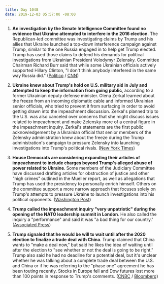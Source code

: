 ```yaml
---
title: Day 1048
date: 2019-12-03 05:57:00 -08:00
---
```


1. **An investigation by the Senate Intelligence Committee found no evidence that Ukraine attempted to interfere in the 2016 election**. The Republican-led committee was investigating claims by Trump and his allies that Ukraine launched a top-down interference campaign against Trump, similar to the one Russia engaged in to help get Trump elected. Trump has used those claims to defend his demands for political investigations from Ukrainian President Volodymyr Zelensky. Committee Chairman Richard Burr said that while some Ukrainian officials actively supported Hillary Clinton, "I don't think anybody interfered in the same way Russia did." ([Politico](https://www.politico.com/news/2019/12/02/senate-panel-ukraine-election-interference-074796) / [CNN](https://www.cnn.com/2019/12/02/politics/senate-intelligence-ukraine-2016-election/index.html))

2. **Ukraine knew about Trump's hold on U.S. military aid in July and attempted to keep the information from going public**, according to a former Ukrainian deputy defense minister. Olena Zerkal learned about the freeze from an incoming diplomatic cable and informed Ukrainian senior officials, who tried to prevent it from surfacing in order to avoid getting drawn into the impeachment discussion. Zerkal's planned trip to the U.S. was also canceled over concerns that she might discuss issues related to impeachment and make Zelensky more of a central figure in the impeachment inquiry. Zerkal's statements are the first public acknowledgement by a Ukrainian official that senior members of the Zelensky administration knew about the freeze during the Trump administration's campaign to pressure Zelensky into launching investigations into Trump's political rivals. ([New York Times](https://www.nytimes.com/2019/12/03/world/europe/ukraine-impeachment-military-aid.html))

3. **House Democrats are considering expanding their articles of impeachment to include charges beyond Trump's alleged abuse of power related to Ukraine**. Some members of the Judiciary Committee have discussed drafting articles for obstruction of justice and other "high crimes" outlined in the Mueller report, as well as allegations that Trump has used the presidency to personally enrich himself. Others on the committee support a more narrow approach that focuses solely on Trump's attempts to pressure Ukraine to launch investigations into his political opponents. ([Washington Post](https://www.washingtonpost.com/politics/democrats-quietly-debate-expanding-impeachment-articles-beyond-ukraine/2019/12/02/da84e00a-1537-11ea-bf81-ebe89f477d1e_story.html))

4. **Trump called the impeachment inquiry "very unpatriotic" during the opening of the NATO leadership summit in London**. He also called the inquiry a "performance" and said it was "a bad thing for our country." ([Associated Press](https://apnews.com/ad95d35c2a608bd3ecd6ae87bf2e1ba2))

5. **Trump signaled that he would be will to wait until after the 2020 election to finalize a trade deal with China**. Trump claimed that China wants to "make a deal now," but said he likes the idea of waiting until after the election to "see whether or not the deal is going to be right." Trump also said he had no deadline for a potential deal, but it's unclear whether he was talking about a complete trade deal between the U.S. and China or if he was referring to the "phase one" agreement he has been touting recently. Stocks in Europe fell and Dow futures lost more than 100 points in response to Trump's comments. ([CNBC](https://www.cnbc.com/2019/12/03/trump-says-it-might-be-better-to-wait-until-after-2020-election-for-a-china-deal.html) / [Bloomberg](https://www.bloomberg.com/news/articles/2019-12-03/trump-says-no-deadline-for-china-deal-may-come-after-election))